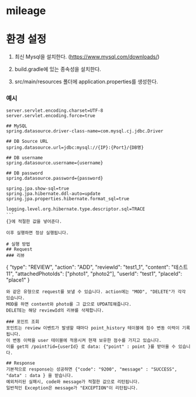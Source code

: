 # mileage

# 환경 설정
1. 최신 Mysql을 설치한다. (https://www.mysql.com/downloads/)

2. build.gradle에 있는 종속성을 설치한다.

3. src/main/resources 폴더에 application.properties를 생성한다.
### 예시

```
server.servlet.encoding.charset=UTF-8
server.servlet.encoding.force=true

## MySQL
spring.datasource.driver-class-name=com.mysql.cj.jdbc.Driver

## DB Source URL
spring.datasource.url=jdbc:mysql://{IP}:{Port}/{DB명}

## DB username
spring.datasource.username={username}

## DB password
spring.datasource.password={password}

spring.jpa.show-sql=true
spring.jpa.hibernate.ddl-auto=update
spring.jpa.properties.hibernate.format_sql=true

logging.level.org.hibernate.type.descriptor.sql=TRACE
```　
{}에 적절한 값을 넣어준다.

이후 실행하면 정상 실행됩니다.

# 실행 방법
## Request
### 리뷰
```
{
"type": "REVIEW",
"action": "ADD",
"reviewId": "test1_1",
"content": "테스트11",
"attachedPhotoIds": ["photo1", "photo2"],
"userId": "test1",
"placeId": "place1"
}
```
와 같은 유형으로 request를 보낼 수 있습니다. action에는 "MOD", "DELETE"가 각각 있습니다.
MOD를 하면 content와 photo를 그 값으로 UPDATE해줍니다.
DELETE는 해당 reviewId의 리뷰를 삭제합니다.

### 포인트 조회
포인트는 review 이벤트가 발생할 때마다 point_history 테이블에 점수 변동 이력이 기록됩니다.
이 변동 이력을 user 테이블에 적용시켜 현재 보유한 점수를 가지고 있습니다.
이를 get의 /point?id={userId} 로 data: {"point" : point }를 받아올 수 있습니다.

## Response
기본적으로 response는 성공하면 {"code": "9200", "message" : "SUCCESS", "data" : data } 을 받습니다.
예외처리된 실패시, code와 message가 적절한 값으로 리턴됩니다.
일반적인 Exception은 message가 "EXCEPTION"이 리턴됩니다.

